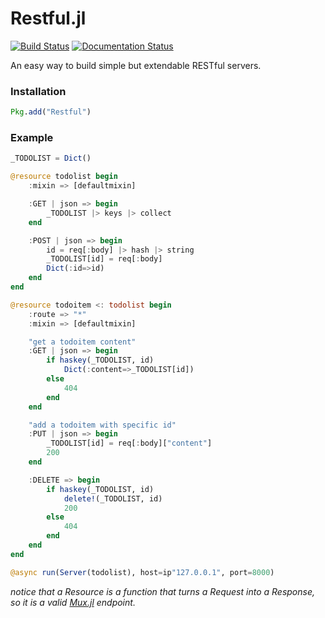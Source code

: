 Restful.jl
=============================================

[![Build Status](https://travis-ci.org/ylxdzsw/Restful.jl.svg?branch=master)](https://travis-ci.org/ylxdzsw/Restful.jl)
[![Documentation Status](https://readthedocs.org/projects/restfuljl/badge/?version=latest)](http://restfuljl.readthedocs.org/en/latest/?badge=latest)

An easy way to build simple but extendable RESTful servers.

### Installation

```julia
Pkg.add("Restful")
```

### Example

```julia
_TODOLIST = Dict()

@resource todolist begin
    :mixin => [defaultmixin]

    :GET | json => begin
        _TODOLIST |> keys |> collect
    end

    :POST | json => begin
        id = req[:body] |> hash |> string
        _TODOLIST[id] = req[:body]
        Dict(:id=>id)
    end
end

@resource todoitem <: todolist begin
    :route => "*"
    :mixin => [defaultmixin]

    "get a todoitem content"
    :GET | json => begin
        if haskey(_TODOLIST, id)
            Dict(:content=>_TODOLIST[id])
        else
            404
        end
    end

    "add a todoitem with specific id"
    :PUT | json => begin
        _TODOLIST[id] = req[:body]["content"]
        200
    end

    :DELETE => begin
        if haskey(_TODOLIST, id)
            delete!(_TODOLIST, id)
            200
        else
            404
        end
    end
end

@async run(Server(todolist), host=ip"127.0.0.1", port=8000)
```

_notice that a Resource is a function that turns a Request into a Response, so it is a valid [Mux.jl](https://github.com/JuliaWeb/Mux.jl) endpoint._
